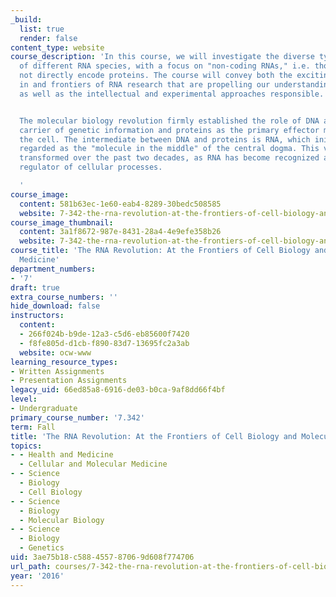 ```yaml
---
_build:
  list: true
  render: false
content_type: website
course_description: 'In this course, we will investigate the diverse types and functions
  of different RNA species, with a focus on "non-coding RNAs," i.e. those that do
  not directly encode proteins. The course will convey both the exciting discoveries
  in and frontiers of RNA research that are propelling our understanding of cell biology
  as well as the intellectual and experimental approaches responsible.


  The molecular biology revolution firmly established the role of DNA as the primary
  carrier of genetic information and proteins as the primary effector molecules of
  the cell. The intermediate between DNA and proteins is RNA, which initially was
  regarded as the "molecule in the middle" of the central dogma. This view has been
  transformed over the past two decades, as RNA has become recognized as a critical
  regulator of cellular processes.

  '
course_image:
  content: 581b63ec-1e60-eab4-8289-30bedc508585
  website: 7-342-the-rna-revolution-at-the-frontiers-of-cell-biology-and-molecular-medicine-fall-2016
course_image_thumbnail:
  content: 3a1f8672-987e-8431-28a4-4e9efe358b26
  website: 7-342-the-rna-revolution-at-the-frontiers-of-cell-biology-and-molecular-medicine-fall-2016
course_title: 'The RNA Revolution: At the Frontiers of Cell Biology and Molecular
  Medicine'
department_numbers:
- '7'
draft: true
extra_course_numbers: ''
hide_download: false
instructors:
  content:
  - 266f024b-b9de-12a3-c5d6-eb85600f7420
  - f8fe805d-d1cb-f890-83d7-13695fc2a3ab
  website: ocw-www
learning_resource_types:
- Written Assignments
- Presentation Assignments
legacy_uid: 66ed85a8-6916-de03-b0ca-9af8dd66f4bf
level:
- Undergraduate
primary_course_number: '7.342'
term: Fall
title: 'The RNA Revolution: At the Frontiers of Cell Biology and Molecular Medicine'
topics:
- - Health and Medicine
  - Cellular and Molecular Medicine
- - Science
  - Biology
  - Cell Biology
- - Science
  - Biology
  - Molecular Biology
- - Science
  - Biology
  - Genetics
uid: 3ae75b18-c588-4557-8706-9d608f774706
url_path: courses/7-342-the-rna-revolution-at-the-frontiers-of-cell-biology-and-molecular-medicine-fall-2016
year: '2016'
---
```

